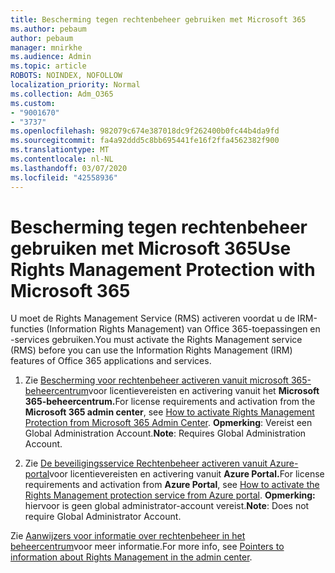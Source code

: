 ```yaml
---
title: Bescherming tegen rechtenbeheer gebruiken met Microsoft 365
ms.author: pebaum
author: pebaum
manager: mnirkhe
ms.audience: Admin
ms.topic: article
ROBOTS: NOINDEX, NOFOLLOW
localization_priority: Normal
ms.collection: Adm_O365
ms.custom:
- "9001670"
- "3737"
ms.openlocfilehash: 982079c674e387018dc9f262400b0fc44b4da9fd
ms.sourcegitcommit: fa4a92ddd5c8bb695441fe16f2ffa4562382f900
ms.translationtype: MT
ms.contentlocale: nl-NL
ms.lasthandoff: 03/07/2020
ms.locfileid: "42558936"
---
```

# <a name="use-rights-management-protection-with-microsoft-365"></a><span data-ttu-id="a0f38-102">Bescherming tegen rechtenbeheer gebruiken met Microsoft 365</span><span class="sxs-lookup"><span data-stu-id="a0f38-102">Use Rights Management Protection with Microsoft 365</span></span>

<span data-ttu-id="a0f38-103">U moet de Rights Management Service (RMS) activeren voordat u de IRM-functies (Information Rights Management) van Office 365-toepassingen en -services gebruiken.</span><span class="sxs-lookup"><span data-stu-id="a0f38-103">You must activate the Rights Management service (RMS) before you can use the Information Rights Management (IRM) features of Office 365 applications and services.</span></span>

1. <span data-ttu-id="a0f38-104">Zie [Bescherming voor rechtenbeheer activeren vanuit microsoft 365-beheercentrum](https://docs.microsoft.com/azure/information-protection/activate-office365)voor licentievereisten en activering vanuit het **Microsoft 365-beheercentrum.**</span><span class="sxs-lookup"><span data-stu-id="a0f38-104">For license requirements and activation from the **Microsoft 365 admin center**, see [How to activate Rights Management Protection from Microsoft 365 Admin Center](https://docs.microsoft.com/azure/information-protection/activate-office365).</span></span> <span data-ttu-id="a0f38-105">**Opmerking**: Vereist een Global Administration Account.</span><span class="sxs-lookup"><span data-stu-id="a0f38-105">**Note**: Requires Global Administration Account.</span></span>

2. <span data-ttu-id="a0f38-106">Zie [De beveiligingsservice Rechtenbeheer activeren vanuit Azure-portal](https://docs.microsoft.com/azure/information-protection/activate-azure)voor licentievereisten en activering vanuit **Azure Portal.**</span><span class="sxs-lookup"><span data-stu-id="a0f38-106">For license requirements and activation from **Azure Portal**, see [How to activate the Rights Management protection service from Azure portal](https://docs.microsoft.com/azure/information-protection/activate-azure).</span></span> <span data-ttu-id="a0f38-107">**Opmerking:** hiervoor is geen global administrator-account vereist.</span><span class="sxs-lookup"><span data-stu-id="a0f38-107">**Note**: Does not require Global Administrator Account.</span></span>
 

<span data-ttu-id="a0f38-108">Zie [Aanwijzers voor informatie over rechtenbeheer in het beheercentrum](https://docs.microsoft.com/office365/enterprise/activate-rms-in-office-365)voor meer informatie.</span><span class="sxs-lookup"><span data-stu-id="a0f38-108">For more info, see [Pointers to information about Rights Management in the admin center](https://docs.microsoft.com/office365/enterprise/activate-rms-in-office-365).</span></span>
